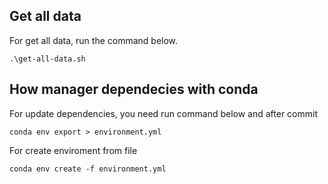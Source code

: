 

## Get all data


For get all data, run the command below.

```
.\get-all-data.sh
```

## How manager dependecies with conda

For update dependencies, you need run command below and after commit

```
conda env export > environment.yml
```

For create enviroment from file
```
conda env create -f environment.yml
```




